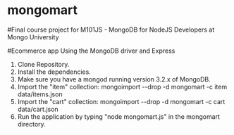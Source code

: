 # mongomart

#Final course project for M101JS - MongoDB for NodeJS Developers at Mongo University 

#Ecommerce app Using the MongoDB driver and Express

1. Clone Repository.
2. Install the dependencies.
3. Make sure you have a mongod running version 3.2.x of MongoDB.
4. Import the "item" collection: mongoimport --drop -d mongomart -c item data/items.json
5. Import the "cart" collection: mongoimport --drop -d mongomart -c cart data/cart.json
6. Run the application by typing "node mongomart.js" in the mongomart directory.
